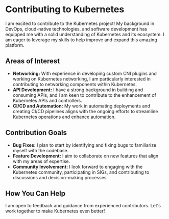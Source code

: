 # Contributing to Kubernetes

I am excited to contribute to the Kubernetes project! My background in DevOps, cloud-native technologies, and software development has equipped me with a solid understanding of Kubernetes and its ecosystem. I am eager to leverage my skills to help improve and expand this amazing platform.

## Areas of Interest

- **Networking:** With experience in developing custom CNI plugins and working on Kubernetes networking, I am particularly interested in contributing to networking components within Kubernetes.
- **API Development:** I have a strong background in building and consuming APIs, and I am keen to contribute to the enhancement of Kubernetes APIs and controllers.
- **CI/CD and Automation:** My work in automating deployments and creating CI/CD pipelines aligns with the ongoing efforts to streamline Kubernetes operations and enhance automation.

## Contribution Goals

- **Bug Fixes:** I plan to start by identifying and fixing bugs to familiarize myself with the codebase.
- **Feature Development:** I aim to collaborate on new features that align with my areas of expertise.
- **Community Involvement:** I look forward to engaging with the Kubernetes community, participating in SIGs, and contributing to discussions and decision-making processes.

## How You Can Help

I am open to feedback and guidance from experienced contributors. Let's work together to make Kubernetes even better!
